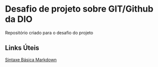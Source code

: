 # Desafio de projeto sobre GIT/Github da DIO
Repositório criado para o desafio do projeto

## Links Úteis
[Sintaxe Básica Markdown](https://www.markdownguide.org/basic-syntax/)
